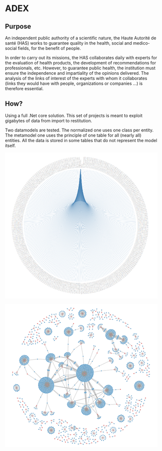 # ADEX
## Purpose
An independent public authority of a scientific nature, the Haute Autorité de santé (HAS) works to guarantee quality in the health, social and medico-social fields, for the benefit of people.

In order to carry out its missions, the HAS collaborates daily with experts for the evaluation of health products, the development of recommendations for professionals, etc. However, to guarantee public health, the institution must ensure the independence and impartiality of the opinions delivered. The analysis of the links of interest of the experts with whom it collaborates (links they would have with people, organizations or companies ...) is therefore essential.

## How?
Using a full .Net core solution. This set of projects is meant to exploit gigabytes of data from import to restitution.

Two datamodels are tested. The normalized one uses one class per entity. The metamodel one uses the principle of one table for all (nearly all) entities. All the data is stored in some tables that do not represent the model itself.

![Interests bonds for ZJFVYRIK](Data/ZJFVYRIK.PNG "Interests bonds for ZJFVYRIK")

![Sample data Interests bonds for major actors](Data/Galaxy.PNG "Sample data, interests bonds for major actors")
